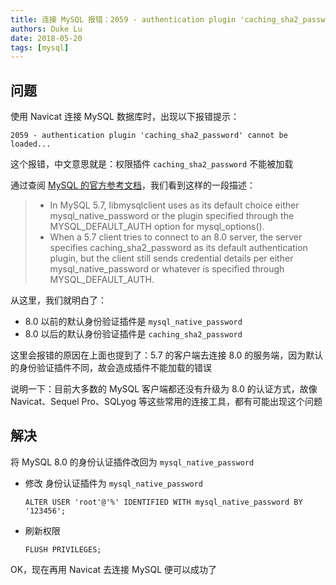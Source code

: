 ```yaml
---
title: 连接 MySQL 报错：2059 - authentication plugin 'caching_sha2_password' cannot be loaded...
authors: Duke Lu
date: 2018-05-20
tags: [mysql]
---
```


## 问题
使用 Navicat 连接 MySQL 数据库时，出现以下报错提示：
```
2059 - authentication plugin 'caching_sha2_password' cannot be loaded...
```
这个报错，中文意思就是：权限插件 `caching_sha2_password` 不能被加载

通过查阅 [MySQL 的官方参考文档](https://dev.mysql.com/doc/refman/8.0/en/pluggable-authentication.html#pluggable-authentication-compatibility)，我们看到这样的一段描述：
> - In MySQL 5.7, libmysqlclient uses as its default choice either mysql_native_password or the plugin specified through the MYSQL_DEFAULT_AUTH option for mysql_options().
> - When a 5.7 client tries to connect to an 8.0 server, the server specifies caching_sha2_password as its default authentication plugin, but the client still sends credential details per either mysql_native_password or whatever is specified through MYSQL_DEFAULT_AUTH.

从这里，我们就明白了：
- 8.0 以前的默认身份验证插件是 `mysql_native_password`
- 8.0 以后的默认身份验证插件是 `caching_sha2_password`

这里会报错的原因在上面也提到了：5.7 的客户端去连接 8.0 的服务端，因为默认的身份验证插件不同，故会造成插件不能加载的错误

说明一下：目前大多数的 MySQL 客户端都还没有升级为 8.0 的认证方式，故像 Navicat、Sequel Pro、SQLyog 等这些常用的连接工具，都有可能出现这个问题

## 解决
将 MySQL 8.0 的身份认证插件改回为 `mysql_native_password`
- 修改 身份认证插件为 `mysql_native_password`
    ```
    ALTER USER 'root'@'%' IDENTIFIED WITH mysql_native_password BY '123456';
    ```

- 刷新权限
    ```
    FLUSH PRIVILEGES;
    ```
OK，现在再用 Navicat 去连接 MySQL 便可以成功了
